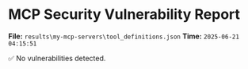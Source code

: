 # MCP Security Vulnerability Report
**File:** `results\my-mcp-servers\tool_definitions.json`
**Time:** `2025-06-21 04:15:51`

✅ No vulnerabilities detected.